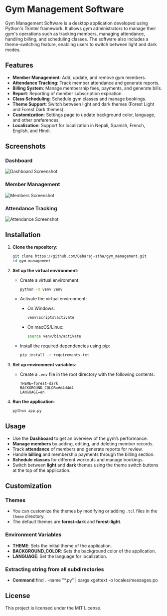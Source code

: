 # Gym Management Software

Gym Management Software is a desktop application developed using Python's Tkinter framework. It allows gym administrators to manage their gym's operations such as tracking members, managing attendance, handling billing, and scheduling classes. The software also includes a theme-switching feature, enabling users to switch between light and dark modes.

## Features

- **Member Management**: Add, update, and remove gym members.
- **Attendance Tracking**: Track member attendance and generate reports.
- **Billing System**: Manage membership fees, payments, and generate bills.
- **Report**: Reporting of member subscription expiration.
- **Class Scheduling**: Schedule gym classes and manage bookings.
- **Theme Support**: Switch between light and dark themes (Forest Light and Forest Dark themes).
- **Customization**: Settings page to update background color, language, and other preferences.
- **Localization**: Support for localization in Nepali, Spanish, French, English, and Hindi.

## Screenshots

### Dashboard

![Dashboard Screenshot](screenshots/dashboard.png)

### Member Management

![Members Screenshot](screenshots/members.png)

### Attendance Tracking

![Attendance Screenshot](screenshots/attendance.png)

## Installation

1. **Clone the repository**:

   ```bash
   git clone https://github.com/Debaraj-stha/gym_management.git
   cd gym-management
   ```

2. **Set up the virtual environment**:

   - Create a virtual environment:

     ```bash
     python -m venv venv
     ```

   - Activate the virtual environment:

     - On Windows:
       ```bash
       venv\Scripts\activate
       ```
     - On macOS/Linux:
       ```bash
       source venv/bin/activate
       ```

   - Install the required dependencies using pip:
     ```bash
     pip install -r requirements.txt
     ```

3. **Set up environment variables**:

   - Create a `.env` file in the root directory with the following contents:
     ```
     THEME=forest-dark
     BACKGROUND_COLOR=#d4d4d4
     LANGUAGE=en
     ```

4. **Run the application**:
   ```bash
   python app.py
   ```

## Usage

- Use the **Dashboard** to get an overview of the gym’s performance.
- **Manage members** by adding, editing, and deleting member records.
- Track **attendance** of members and generate reports for review.
- Handle **billing** and membership payments through the billing section.
- **Schedule classes** for different workouts and manage bookings.
- Switch between **light** and **dark** themes using the theme switch buttons at the top of the application.

## Customization

### Themes

- You can customize the themes by modifying or adding `.tcl` files in the `theme` directory.
- The default themes are **forest-dark** and **forest-light**.

### Environment Variables

- **THEME**: Sets the initial theme of the application.
- **BACKGROUND_COLOR**: Sets the background color of the application.
- **LANGUAGE**: Set the language for localization.

### Extracting string from all subdirectories

- **Command**:find . -name "\*.py" | xargs xgettext -o locales/messages.po

## License

This project is licensed under the MIT License.
